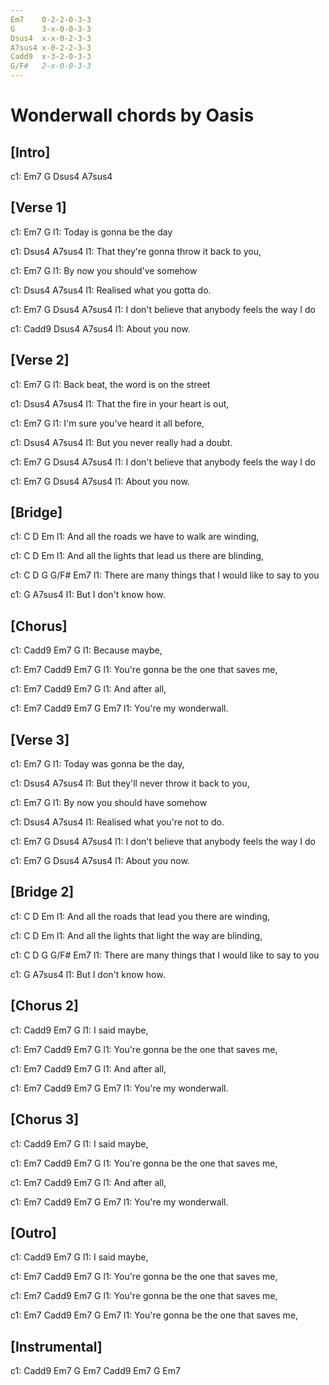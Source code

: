 ```yaml
---
Em7    0-2-2-0-3-3
G      3-x-0-0-3-3
Dsus4  x-x-0-2-3-3
A7sus4 x-0-2-2-3-3
Cadd9  x-3-2-0-3-3
G/F#   2-x-0-0-3-3
---
```


# Wonderwall chords by Oasis

## [Intro]

c1: Em7   G   Dsus4   A7sus4   <!-- x4 -->

## [Verse 1]

c1: Em7      G
l1: Today is gonna be the day

c1:              Dsus4                  A7sus4
l1: That they're gonna throw it back to you,

c1: Em7        G
l1: By now you should've somehow

c1:    Dsus4                A7sus4
l1: Realised what you gotta do.

c1: Em7                  G       Dsus4           A7sus4
l1: I don't believe that anybody feels the way I do

c1:           Cadd9 Dsus4   A7sus4
l1: About you now.

## [Verse 2]

c1: Em7            G
l1: Back beat, the word is on the street

c1:          Dsus4                 A7sus4
l1: That the fire in your heart is out,

c1: Em7             G
l1: I'm sure you've heard it all before,

c1:         Dsus4              A7sus4
l1: But you never really had a doubt.

c1: Em7                  G       Dsus4           A7sus4
l1: I don't believe that anybody feels the way I do

c1:           Em7 G   Dsus4 A7sus4
l1: About you now.

## [Bridge]

c1:     C                D                Em
l1: And all the roads we have to walk are winding,

c1:     C                   D                 Em
l1: And all the lights that lead us there are blinding,

c1: C              D                   G       G/F#   Em7
l1: There are many things that I would like to say to you

c1:       G          A7sus4
l1: But I don't know how.

## [Chorus]

c1:         Cadd9  Em7   G
l1: Because maybe,

c1:        Em7                   Cadd9     Em7 G
l1: You're gonna be the one that saves me,

c1:     Em7   Cadd9  Em7   G
l1: And after all,

c1:           Em7   Cadd9   Em7   G   Em7
l1: You're my wonderwall.

## [Verse 3]

c1: Em7       G
l1: Today was gonna be the day,

c1:             Dsus4                  A7sus4
l1: But they'll never throw it back to you,

c1: Em7        G
l1: By now you should have somehow

c1:    Dsus4                    A7sus4
l1: Realised what you're not to do.

c1: Em7                  G       Dsus4           A7sus4
l1: I don't believe that anybody feels the way I do

c1:           Em7  G     Dsus4 A7sus4
l1: About you now.

## [Bridge 2]

c1:     C                   D                 Em
l1: And all the roads that lead you there are winding,

c1:     C                   D                 Em
l1: And all the lights that light the way are blinding,

c1: C              D                   G       G/F#   Em7
l1: There are many things that I would like to say to you

c1:       G          A7sus4
l1: But I don't know how.

## [Chorus 2]

c1:         Cadd9  Em7   G
l1: I said maybe,

c1:        Em7                   Cadd9     Em7   G
l1: You're gonna be the one that saves me,

c1:     Em7   Cadd9  Em7   G
l1: And after all,

c1:           Em7   Cadd9  Em7   G Em7
l1: You're my wonderwall.

## [Chorus 3]

c1:         Cadd9  Em7   G
l1: I said maybe,

c1:        Em7                   Cadd9     Em7   G
l1: You're gonna be the one that saves me,

c1:     Em7   Cadd9  Em7   G
l1: And after all,

c1:           Em7   Cadd9  Em7   G Em7
l1: You're my wonderwall.

## [Outro]

c1:         Cadd9  Em7   G
l1: I said maybe,

c1:        Em7                   Cadd9     Em7   G
l1: You're gonna be the one that saves me,

c1:        Em7                   Cadd9     Em7   G
l1: You're gonna be the one that saves me,

c1:        Em7                   Cadd9     Em7   G Em7
l1: You're gonna be the one that saves me,

## [Instrumental]

c1: Cadd9   Em7   G   Em7   Cadd9   Em7   G   Em7
